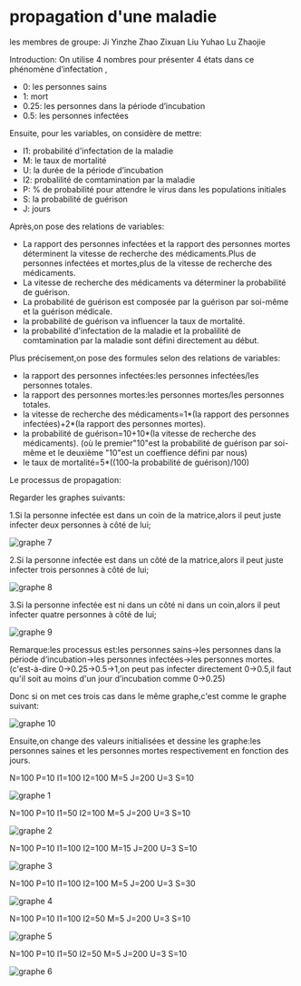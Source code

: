 # propagation d'une maladie
les membres de groupe:
Ji Yinzhe
Zhao Zixuan
Liu Yuhao
Lu Zhaojie

Introduction:
 On utilise 4 nombres pour présenter 4 états dans ce phénomène d’infectation ,
- 0: les personnes sains
- 1: mort
- 0.25: les personnes dans la période d’incubation
- 0.5: les personnes infectées

Ensuite, pour les variables, on considère de mettre:
-	 I1: probabilité d'infectation de la maladie
-	 M: le taux de mortalité
-	 U: la durée de la période d’incubation 
-  I2: probalilité de comtamination par la maladie
-  P: % de probabilité pour attendre le virus dans les populations initiales
-  S: la probabilité de guérison
-  J: jours

Après,on pose des relations de variables:
-  La rapport des personnes infectées et la rapport des personnes mortes déterminent la vitesse de recherche des médicaments.Plus de personnes infectées et mortes,plus de la vitesse de recherche des médicaments.
-  La vitesse de recherche des médicaments va déterminer la probabilité de guérison.
-  La probabilité de guérison est composée par la guérison par soi-même et la guérison médicale.
-  la probabilité de guérison va influencer la taux de mortalité.
-  la probabilité d'infectation de la maladie et la probalilité de comtamination par la maladie sont défini directement au début.

Plus précisement,on pose des formules selon des relations de variables:
-  la rapport des personnes infectées:les personnes infectées/les personnes totales.
-  la rapport des personnes mortes:les personnes mortes/les personnes totales.
-  la vitesse de recherche des médicaments=1*(la rapport des personnes infectées)+2*(la rapport des personnes mortes).
-  la probabilité de guérison=10+10*(la vitesse de recherche des médicaments).
        (où le premier"10"est la probabilité de guérison par soi-même et le deuxième "10"est un coeffience défini par nous)
-  le taux de mortalité=5*((100-la probabilité de guérison)/100)

Le processus de propagation:

Regarder les graphes suivants:

1.Si la personne infectée est dans un coin de la matrice,alors il peut juste infecter deux personnes à côté de lui;

![graphe 7](https://github.com/are00dynamic-2018/Propagation-d-une-maladie-/blob/image/1517802489.jpg)

2.Si la personne infectée est dans un côté de la matrice,alors il peut juste infecter trois personnes à côté de lui;

![graphe 8](https://github.com/are00dynamic-2018/Propagation-d-une-maladie-/blob/image/1823408148.jpg)

3.Si la personne infectée est ni dans un côté ni dans un coin,alors il peut infecter quatre personnes à côté de lui;

![graphe 9](https://github.com/are00dynamic-2018/Propagation-d-une-maladie-/blob/image/329132741.jpg)

Remarque:les processus est:les personnes sains->les personnes dans la période d’incubation->les personnes infectées->les     personnes mortes.(c'est-à-dire 0->0.25->0.5->1,on peut pas infecter directement 0->0.5,il faut qu'il soit au moins d'un jour d’incubation comme 0->0.25)

Donc si on met ces trois cas dans le même graphe,c'est comme le graphe suivant:

![graphe 10]()

Ensuite,on change des valeurs initialisées et dessine les graphe:les personnes saines et les personnes mortes respectivement en fonction des jours.

N=100
P=10
I1=100
I2=100
M=5
J=200
U=3
S=10

![graphe 1](https://github.com/are00dynamic-2018/Propagation-d-une-maladie-/blob/image/1.png?raw=true)


N=100
P=10
I1=50
I2=100
M=5
J=200
U=3
S=10

![graphe 2](https://github.com/are00dynamic-2018/Propagation-d-une-maladie-/blob/image/2.png?raw=true)


N=100
P=10
I1=100
I2=100
M=15
J=200
U=3
S=10

![graphe 3](https://github.com/are00dynamic-2018/Propagation-d-une-maladie-/blob/image/3.png?raw=true)

N=100
P=10
I1=100
I2=100
M=5
J=200
U=3
S=30

![graphe 4](https://github.com/are00dynamic-2018/Propagation-d-une-maladie-/blob/image/4.png?raw=true)

N=100
P=10
I1=100
I2=50
M=5
J=200
U=3
S=10

![graphe 5](https://github.com/are00dynamic-2018/Propagation-d-une-maladie-/blob/image/5.png?raw=true)

N=100
P=10
I1=50
I2=50
M=5
J=200
U=3
S=10

![graphe 6](https://github.com/are00dynamic-2018/Propagation-d-une-maladie-/blob/image/6.png?raw=true)
